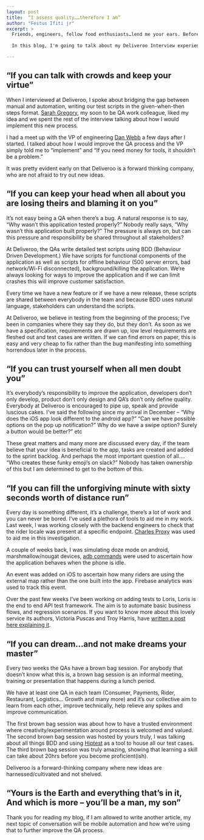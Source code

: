 ```yaml
---
layout: post
title:  “I assess quality……therefore I am”
author: "Festus Ifiti jr"
excerpt: >
  Friends, engineers, fellow food enthusiasts…lend me your ears. Before my interview with Deliveroo in November, I read some articles from the engineering blog and I promised myself that when I did start working for this amazing company, I would participate and write an article about all things QA…. I also had a little bet with[Troy Harris](https://twitter.com/TroyHarrisOz/). He fulfilled his end of the bargain so I’m fulfilling mine.
  
  In this blog, I'm going to talk about my Deliveroo Interview experience, the current QA process, taking responsibility, my typical working day and Brown Bag sessions.

---
```



## “If you can talk with crowds and keep your virtue”


When I interviewed at Deliveroo, I spoke about bridging the gap between manual and automation, writing our test scripts in the given-when-then steps format. [Sarah Gregory](https://www.linkedin.com/in/sarahgregoryuk/), my soon to be QA work colleague, liked my idea and we spent the rest of the interview talking about how I would implement this new process.

I had a meet up with the VP of engineering [Dan Webb](https://twitter.com/danwrong) a few days after I started. I talked about how I would improve the QA process and the VP simply told me to “implement” and “If you need money for tools, it shouldn’t be a problem.”

It was pretty evident early on that Deliveroo is a forward thinking company, who are not afraid to try out new ideas.

## “If you can keep your head when all about you are losing theirs and blaming it on you”


It’s not easy being a QA when there’s a bug. A natural response is to say, “Why wasn’t this application tested properly?” Nobody really says, “Why wasn’t this application built properly?” The pressure is always on, but can this pressure and responsibility be shared throughout all stakeholders? 

At Deliveroo, the QAs write detailed test scripts using BDD (Behaviour Driven Development.) We have scripts for functional components of the application as well as scripts for offline behaviour (500 server errors, bad network/Wi-Fi disconnected), background/killing the application. We’re always looking for ways to improve the application and if we can limit crashes this will improve customer satisfaction.

Every time we have a new feature or if we have a new release, these scripts are shared between everybody in the team and because BDD uses natural language, stakeholders can understand the scripts.

At Deliveroo, we believe in testing from the beginning of the process; I’ve been in companies where they say they do, but they don’t. As soon as we have a specification, requirements are drawn up, low level requirements are fleshed out and test cases are written. If we can find errors on paper, this is easy and very cheap to fix rather than the bug manifesting into something horrendous later in the process. 


## “If you can trust yourself when all men doubt you”

It’s everybody’s responsibility to improve the application, developers don’t only develop, product don’t only design and QA’s don’t only define quality. Everybody at Deliveroo is encouraged to pipe up, speak and provide luscious cakes. I’ve said the following since my arrival in December – “Why does the iOS app look different to the android app?” “Can we have possible options on the pop up notification?” Why do we have a swipe option? Surely a button would be better?” etc

These great matters and many more are discussed every day, if the team believe that your idea is beneficial to the app, tasks are created and added to the sprint backlog. And perhaps the most important question of all…. “Who creates these funky emoji’s on slack?” Nobody has taken ownership of this but I am determined to get to the bottom of this.

## “If you can fill the unforgiving minute with sixty seconds worth of distance run”

Every day is something different, it’s a challenge, there’s a lot of work and you can never be bored. I’ve used a plethora of tools to aid me in my work. Last week, I was working closely with the backend engineers to check that the rider locale was present at a specific endpoint. [Charles Proxy](https://www.charlesproxy.com/) was used to aid me in this investigation.

A couple of weeks back, I was simulating doze mode on android, marshmallow/nougat devices, [adb commands](https://developer.android.com/studio/command-line/adb.html) were used to ascertain how the application behaves when the phone is idle.

An event was added on iOS to ascertain how many riders are using the external map rather than the one built into the app. Firebase analytics was used to track this event.

Over the past few weeks I’ve been working on adding tests to Loris, Loris is the end to end API test framework. The aim is to automate basic business flows, and regression scenarios. If you want to know more about this lovely service its authors, Victoria Puscas and Troy Harris, have [written a post here explaining it](http://deliveroo.engineering/2017/03/28/hackday-and-the-17pound-soda.html).

## “If you can dream…and not make dreams your master”

Every two weeks the QAs have a brown bag session. For anybody that doesn’t know what this is, a brown bag session is an informal meeting, training or presentation that happens during a lunch period. 

We have at least one QA in each team (Consumer, Payments, Rider, Restaurant, Logistics… Growth and many more) and it’s our collective aim to learn from each other, improve technically, help relieve any spikes and improve communication.

The first brown bag session was about how to have a trusted environment where creativity/experimentation around process is welcomed and valued. The second brown bag session was hosted by yours truly, I was talking about all things BDD and using [Hiptest](https://hiptest.net/) as a tool to house all our test cases. The third brown bag session was truly amazing, showing that learning a skill can take about 20hrs before you become proficient(ish).

Deliveroo is a forward-thinking company where new ideas are harnessed/cultivated and not shelved.


## “Yours is the Earth and everything that’s in it, And which is more – you’ll be a man, my son”

Thank you for reading my blog, if I am allowed to write another article, my next topic of conversation will be mobile automation and how we’re using that to further improve the QA process.


